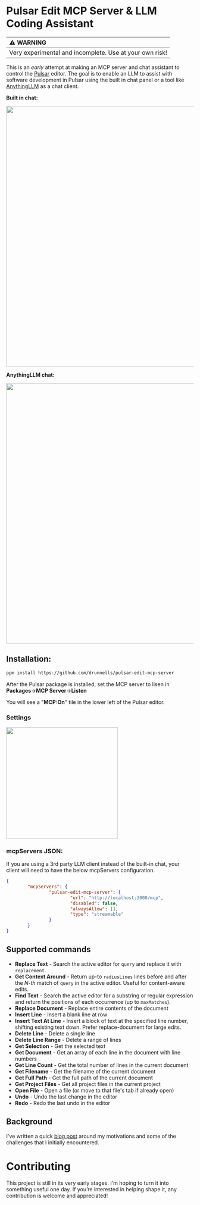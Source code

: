 # Pulsar Edit MCP Server & LLM Coding Assistant

| :warning: WARNING          |
|:---------------------------|
| Very experimental and incomplete. Use at your own risk!         |

This is an *early* attempt at making an MCP server and chat assistant to control the [Pulsar](https://github.com/pulsar-edit) editor. The goal is to enable an LLM to assist with software development in Pulsar using the built in chat panel or a tool like [AnythingLLM](https://github.com/Mintplex-Labs/anything-llm) as a chat client.

**Built in chat:**

<img src="https://github.com/user-attachments/assets/52c74f89-d76f-4faa-9265-009bdc78c32c" width="700" />

**AnythingLLM chat:**

<img src="https://github.com/user-attachments/assets/5e796c45-c0e8-4e15-a9db-1b5dcb27057d" width="700" />

## Installation:
```sh
ppm install https://github.com/drunnells/pulsar-edit-mcp-server
```

After the Pulsar package is installed, set the MCP server to lisen in **Packages**->**MCP Server**->**Listen**

You will see a "**MCP:On**" tile in the lower left of the Pulsar editor.

### Settings
<img src="https://github.com/user-attachments/assets/a5529835-919d-4c24-8c26-1eb3a904a1b7" width="300" />

### mcpServers JSON:
If you are using a 3rd party LLM client instead of the built-in chat, your client will need to have the below mcpServers configuration.

```json
{
        "mcpServers": {
                "pulsar-edit-mcp-server": {
                        "url": "http://localhost:3000/mcp",
                        "disabled": false,
                        "alwaysAllow": [],
                        "type": "streamable"
                }
        }
}
```

## Supported commands
- **Replace Text** - Search the active editor for `query` and replace it with `replacement`.
- **Get Context Around** - Return up-to `radiusLines` lines before and after the *N-th* match of `query` in the active editor. Useful for content-aware edits.
- **Find Text** - Search the active editor for a substring or regular expression and return the positions of each occurrence (up to `maxMatches`).
- **Replace Document** - Replace entire contents of the document
- **Insert Line** - Insert a blank line at row
- **Insert Text At Line** - Insert a block of text at the specified line number, shifting existing text down. Prefer replace-document for large edits.
- **Delete Line** - Delete a single line
- **Delete Line Range** - Delete a range of lines
- **Get Selection** - Get the selected text
- **Get Document** - Get an array of each line in the document with line numbers
- **Get Line Count** - Get the total number of lines in the current document
- **Get Filename** - Get the filename of the current document
- **Get Full Path** - Get the full path of the current document
- **Get Project Files** - Get all project files in the current project
- **Open File** - Open a file (or move to that file's tab if already open)
- **Undo** - Undo the last change in the editor
- **Redo** - Redo the last undo in the editor

## Background
I've written a quick [blog post](https://dev.to/drunnells/creating-an-mcp-server-for-the-pulsar-editor-1m5) around my motivations and some of the challenges that I initially encountered.

# Contributing
This project is still in its very early stages. I'm hoping to turn it into something useful one day. If you’re interested in helping shape it, any contribution is welcome and appreciated!
